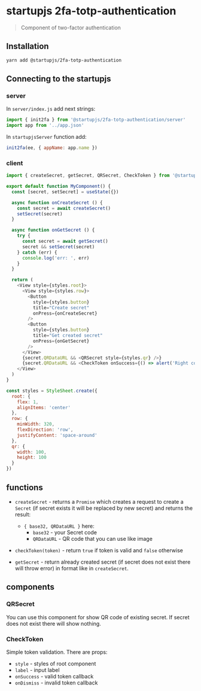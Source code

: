 # startupjs 2fa-totp-authentication
> Сomponent of two-factor authentication

## Installation

```sh
yarn add @startupjs/2fa-totp-authentication
```

## Connecting to the startupjs

### server

In `server/index.js` add next strings:
```js
import { init2fa } from '@startupjs/2fa-totp-authentication/server'
import app from '../app.json'
```

In `startupjsServer` function add:
```js
init2fa(ee, { appName: app.name })
```

### client

```js
import { createSecret, getSecret, QRSecret, CheckToken } from '@startupjs/2fa-totp-authentication'

export default function MyComponent() {
  const [secret, setSecret] = useState({})

  async function onCreateSecret () {
    const secret = await createSecret()
    setSecret(secret)
  }

  async function onGetSecret () {
    try {
      const secret = await getSecret()
      secret && setSecret(secret)
    } catch (err) {
      console.log('err: ', err)
    }
  }

  return (
    <View style={styles.root}>
      <View style={styles.row}>
        <Button
          style={styles.button}
          title="Create secret"
          onPress={onCreateSecret}
        />
        <Button
          style={styles.button}
          title="Get created secret"
          onPress={onGetSecret}
        />
      </View>
      {secret.QRDataURL && <QRSecret style={styles.qr} />}
      {secret.QRDataURL && <CheckToken onSuccess={() => alert('Right code')} onDismiss={() => alert('Wrong code')} />}
    </View>
  )
}

const styles = StyleSheet.create({
  root: {
    flex: 1,
    alignItems: 'center'
  },
  row: {
    minWidth: 320,
    flexDirection: 'row',
    justifyContent: 'space-around'
  },
  qr: {
    width: 100,
    height: 100
  }
})
```

## functions

- `createSecret` - returns a `Promise` which creates a request to create a `Secret` (if secret exists it will be replaced by new secret) and returns the result:
  - `{ base32, QRDataURL }` here:
    - `base32` - your Secret code
    - `QRDataURL` - QR code that you can use like image

- `checkToken(token)` - return `true` if token is valid and `false` otherwise

- `getSecret` - return already created secret (if secret does not exist there will throw error) in format like in `createSecret`.

## components

### QRSecret
  You can use this component for show QR code of existing secret. If secret does not exist there will show nothing.

### CheckToken
  Simple token validation. There are props:
- `style` - styles of root component
- `label` - input label
- `onSuccess` - valid token callback
- `onDismiss` - invalid token callback
